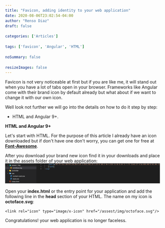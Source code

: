 ```yaml
---
title: "Favicon, adding identity to your web application"
date: 2020-08-06T23:02:54-04:00
author: "Renso Diaz"
draft: false

categories: ['Articles']

tags: ['favicon', 'Angular', 'HTML']
 
noSummary: false
 
resizeImages: false
---
```

 
Favicon is not very noticeable at first but if you are like me, it will stand out when you have a lot of tabs open in your browser. Frameworks like Angular come with their brand icon by default already but what about if we want to change it with our own icon.
 
Well look not further we will go into the details on how to do it step by step:
 
- HTML and Angular 9+.
 
**HTML and Angular 9+**
 
Let's start with HTML. For the purpose of this article I already have an icon downloaded but if don't have one don't worry, you can get one for free at [**Font-Awesome**](https://fontawesome.com/icons?d=gallery).
 
After you download your brand new icon find it in your downloads and place it in the assets folder of your web application:
![](icon-location.png)
 
Open your **index.html** or the entry point for your application and add the following line in the **head** section of your HTML. The name on my icon is **octoface.svg**:
```
<link rel="icon" type="image/x-icon" href="/assest/img/octoface.svg"/>
```
 
Congratulations! your web application is no longer faceless.
 
 

